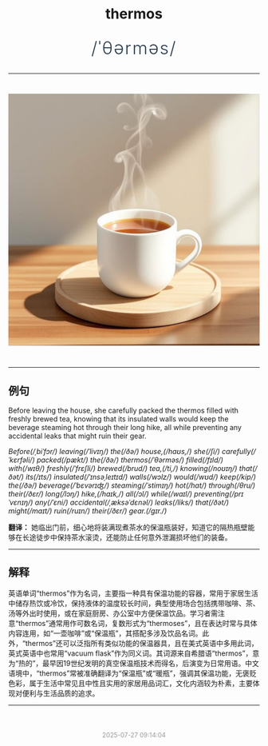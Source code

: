 <div align="center">

# thermos

<div style="margin: 30px 0;">
<h1 style="font-size: 2.5em; font-weight: 300; letter-spacing: 2px; margin: 0; color: #2c3e50;">
/ˈθərməs/
</h1>
</div>

</div>

---

<div align="center" style="margin: 40px 0;">

![thermos](images/thermos.png)

</div>

---

## 例句

Before leaving the house, she carefully packed the thermos filled with freshly brewed tea, knowing that its insulated walls would keep the beverage steaming hot through their long hike, all while preventing any accidental leaks that might ruin their gear.

*Before(/ˌbiˈfɔr/) leaving(/ˈlivɪŋ/) the(/ðə/) house,(/haʊs,/) she(/ʃi/) carefully(/ˈkɛrfəli/) packed(/pækt/) the(/ðə/) thermos(/ˈθərməs/) filled(/fɪld/) with(/wɪθ/) freshly(/ˈfrɛʃli/) brewed(/brud/) tea,(/ti,/) knowing(/noʊɪŋ/) that(/ðət/) its(/ɪts/) insulated(/ˈɪnsəˌleɪtɪd/) walls(/wɔlz/) would(/wʊd/) keep(/kip/) the(/ðə/) beverage(/ˈbɛvərɪʤ/) steaming(/ˈstimɪŋ/) hot(/hɑt/) through(/θru/) their(/ðɛr/) long(/lɔŋ/) hike,(/haɪk,/) all(/ɔl/) while(/waɪl/) preventing(/prɪˈvɛnɪŋ/) any(/ˈɛni/) accidental(/ˌæksəˈdɛnəl/) leaks(/liks/) that(/ðət/) might(/maɪt/) ruin(/ruɪn/) their(/ðɛr/) gear.(/gɪr./)*

**翻译：** 她临出门前，细心地将装满现煮茶水的保温瓶装好，知道它的隔热瓶壁能够在长途徒步中保持茶水滚烫，还能防止任何意外泄漏损坏他们的装备。

---

## 解释

英语单词“thermos”作为名词，主要指一种具有保温功能的容器，常用于家居生活中储存热饮或冷饮，保持液体的温度较长时间，典型使用场合包括携带咖啡、茶、汤等外出时使用，或在家庭厨房、办公室中方便保温饮品。学习者需注意“thermos”通常用作可数名词，复数形式为“thermoses”，且在表达时常与具体内容连用，如“一壶咖啡”或“保温瓶”，其搭配多涉及饮品名词。此外，“thermos”还可以泛指所有类似功能的保温器具，且在美式英语中多用此词，英式英语中也常用“vacuum flask”作为同义词。其词源来自希腊语“thermos”，意为“热的”，最早因19世纪发明的真空保温瓶技术而得名，后演变为日常用语。中文语境中，“thermos”常被准确翻译为“保温瓶”或“暖瓶”，强调其保温功能，无褒贬色彩，属于生活中常见且中性且实用的家居用品词汇，文化内涵较为朴素，主要体现对便利与生活品质的追求。


---

<div align="center" style="margin-top: 50px;">
<small style="color: #999; font-size: 0.9em;">2025-07-27 09:14:04</small>
</div>

